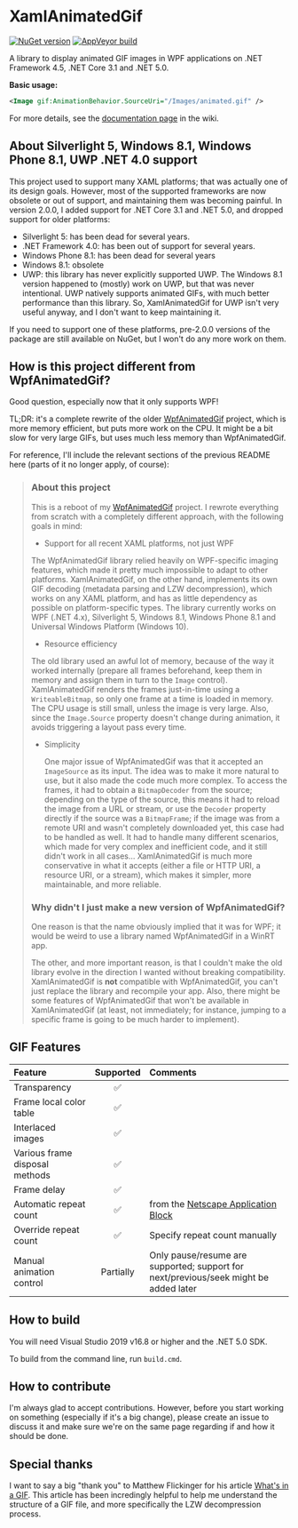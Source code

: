 # XamlAnimatedGif

[![NuGet version](https://img.shields.io/nuget/vpre/XamlAnimatedGif.svg?logo=nuget)](https://www.nuget.org/packages/XamlAnimatedGif)
[![AppVeyor build](https://img.shields.io/appveyor/ci/thomaslevesque/xamlanimatedgif.svg?logo=appveyor&logoColor=cccccc)](https://ci.appveyor.com/project/thomaslevesque/xamlanimatedgif)

A library to display animated GIF images in WPF applications on .NET Framework 4.5, .NET Core 3.1 and .NET 5.0.

**Basic usage:**

```xml
<Image gif:AnimationBehavior.SourceUri="/Images/animated.gif" />
```

For more details, see the [documentation page](https://github.com/XamlAnimatedGif/XamlAnimatedGif/wiki/Documentation) in the wiki.

## About Silverlight 5, Windows 8.1, Windows Phone 8.1, UWP .NET 4.0 support

This project used to support many XAML platforms; that was actually one of its design goals.
However, most of the supported frameworks are now obsolete or out of support, and maintaining them was becoming painful. In version 2.0.0, I added support for .NET Core 3.1 and .NET 5.0, and dropped support for older platforms:
- Silverlight 5: has been dead for several years.
- .NET Framework 4.0: has been out of support for several years.
- Windows Phone 8.1: has been dead for several years
- Windows 8.1: obsolete
- UWP: this library has never explicitly supported UWP. The Windows 8.1 version happened to (mostly) work on UWP, but that was never intentional. UWP natively supports animated GIFs, with much better performance than this library. So, XamlAnimatedGif for UWP isn't very useful anyway, and I don't want to keep maintaining it.

If you need to support one of these platforms, pre-2.0.0 versions of the package are still available on NuGet, but I won't do any more work on them.

## How is this project different from WpfAnimatedGif?

Good question, especially now that it only supports WPF!

TL;DR: it's a complete rewrite of the older [WpfAnimatedGif](https://github.com/thomaslevesque/WpfAnimatedGif) project, which is more memory efficient, but puts more work on the CPU. It might be a bit slow for very large GIFs, but uses much less memory than WpfAnimatedGif.

For reference, I'll include the relevant sections of the previous README here (parts of it no longer apply, of course):

> ### About this project
> 
> This is a reboot of my [WpfAnimatedGif](https://github.com/thomaslevesque/WpfAnimatedGif) project. I rewrote everything from scratch with a completely different approach, with the following goals in mind:
>
> - Support for all recent XAML platforms, not just WPF
>
>  The WpfAnimatedGif library relied heavily on WPF-specific imaging features, which made it pretty much impossible to adapt to other platforms. XamlAnimatedGif, on the other hand, implements its own GIF decoding (metadata parsing and LZW decompression), which works on any XAML platform, and has as little dependency as possible on platform-specific types. The library currently works on WPF (.NET 4.x), Silverlight 5, Windows 8.1, Windows Phone 8.1 and Universal Windows Platform (Windows 10).
>
>- Resource efficiency
>
>  The old library used an awful lot of memory, because of the way it worked internally (prepare all frames beforehand, keep them in memory and assign them in turn to the `Image` control). XamlAnimatedGif renders the frames just-in-time using a `WriteableBitmap`, so only one frame at a time is loaded in memory. The CPU usage is still small, unless the image is very large. Also, since the `Image.Source` property doesn't change during animation, it avoids triggering a layout pass every time.
>
> - Simplicity
> 
>   One major issue of WpfAnimatedGif was that it accepted an `ImageSource` as its input. The idea was to make it more natural to use, but it also made the code much more complex. To access the frames, it had to obtain a `BitmapDecoder` from the source; depending on the type of the source, this means it had to reload the image from a URL or stream, or use the `Decoder` property directly if the source was a `BitmapFrame`; if the image was from a remote URI and wasn't completely downloaded yet, this case had to be handled as well. It had to handle many different scenarios, which made for very complex and inefficient code, and it still didn't work in all cases... XamlAnimatedGif is much more conservative in what it accepts (either a file or HTTP URI, a resource URI, or a stream), which makes it simpler, more maintainable, and more reliable.
> 
> ### Why didn't I just make a new version of WpfAnimatedGif?
> 
> One reason is that the name obviously implied that it was for WPF; it would be weird to use a library named WpfAnimatedGif in a WinRT app.
> 
> The other, and more important reason, is that I couldn't make the old library evolve in the direction I wanted without breaking compatibility. XamlAnimatedGif is **not** compatible with WpfAnimatedGif, you can't just replace the library and recompile your app. Also, there might be some features of WpfAnimatedGif that won't be available in XamlAnimatedGif (at least, not immediately; for instance, jumping to a specific frame is going to be much harder to implement).

## GIF Features

| Feature | Supported | Comments |
|:--------|:---------:|:---------|
|Transparency|:white_check_mark:||
|Frame local color table|:white_check_mark:||
|Interlaced images|:white_check_mark:||
|Various frame disposal methods|:white_check_mark:||
|Frame delay|:white_check_mark:||
|Automatic repeat count|:white_check_mark:|from the [Netscape Application Block](http://www.vurdalakov.net/misc/gif/netscape-looping-application-extension)|
|Override repeat count|:white_check_mark:|Specify repeat count manually|
|Manual animation control|Partially|Only pause/resume are supported; support for next/previous/seek might be added later|

## How to build

You will need Visual Studio 2019 v16.8 or higher and the .NET 5.0 SDK.

To build from the command line, run `build.cmd`.


## How to contribute

I'm always glad to accept contributions. However, before you start working on something (especially if it's a big change), please create an issue to discuss it and make sure we're on the same page regarding if and how it should be done.

## Special thanks

I want to say a big "thank you" to Matthew Flickinger for his article [What's in a GIF](http://www.matthewflickinger.com/lab/whatsinagif/index.html). This article has been incredingly helpful to help me understand the structure of a GIF file, and more specifically the LZW decompression process.
